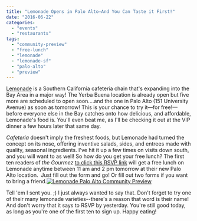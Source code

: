 ```yaml
---
title: "Lemonade Opens in Palo Alto—And You Can Taste it First!"
date: "2016-06-22"
categories: 
  - "events"
  - "restaurants"
tags: 
  - "community-preview"
  - "free-lunch"
  - "lemonade"
  - "lemonade-sf"
  - "palo-alto"
  - "preview"
---
```


[Lemonade](http://www.lemonadela.com/) is a Southern California cafeteria chain that's expanding into the Bay Area in a major way! The Yerba Buena location is already open but five more are scheduled to open soon....and the one in Palo Alto (151 University Avenue) as soon as tomorrow! This is your chance to try it—for free!—before everyone else in the Bay catches onto how delicious, and affordable, Lemonade's food is. You'll even beat me, as I'll be checking it out at the VIP dinner a few hours later that same day.

_Cafeteria_ doesn't imply the freshest foods, but Lemonade had turned the concept on its nose, offering inventive salads, sides, and entrees made with quality, seasonal ingredients. I've hit it up a few times on visits down south, and you will want to as well! So how do you get your free lunch? The first ten readers of _the Gourmez_ [to click this RSVP link](https://docs.google.com/forms/d/1lRH1RZvGHEan8kOsLL5GBJnJSX9r1udDr9Kx4JQ1UTU/viewform) will get a free lunch on Lemonade anytime between 11 am and 2 pm tomorrow at their new Palo Alto location.  Just fill out the form and go! Or fill out two forms if you want to bring a friend.[![Lemonade Palo Alto Community Preview](http://s3.amazonaws.com/thegourmez-wpmedia/2016/06/Lemonade-2016-Jun-Evite-PaloAlto-Community2-001.jpg)](http://s3.amazonaws.com/thegourmez-wpmedia/2016/06/Lemonade-2016-Jun-Evite-PaloAlto-Community2-001.jpg)

Tell 'em I sent you. ;) I just always wanted to say that. Don't forget to try one of their many lemonade varieties--there's a reason that word is their name! And don't worry that it says to RSVP by yesterday. You're still good today, as long as you're one of the first ten to sign up. Happy eating!
